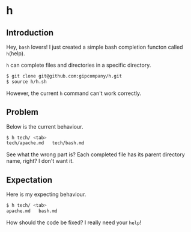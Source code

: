 # h

## Introduction

Hey, `bash` lovers! I just created a simple bash completion functon called `h`(help).

`h` can complete files and directories in a specific directory.

```bash
$ git clone git@github.com:gipcompany/h.git
$ source h/h.sh
```

However, the current `h` command can't work correctly.

## Problem

Below is the current behaviour.

```bash
$ h tech/ <tab>
tech/apache.md   tech/bash.md
```

See what the wrong part is? Each completed file has its parent directory name, right? I don't want it.

## Expectation

Here is my expecting behaviour.

```bash
$ h tech/ <tab>
apache.md   bash.md
```

How should the code be fixed? I really need your `help`!
